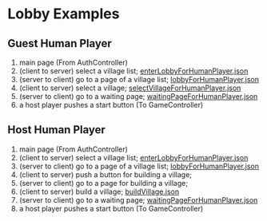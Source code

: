 # Lobby Examples

## Guest Human Player

1. main page (From AuthController)
1. (client to server) select a village list; [enterLobbyForHumanPlayer.json](https://werewolf.world/example/0.2/enterLobbyForHumanPlayer.json)
1. (server to client) go to a page of a village list; [lobbyForHumanPlayer.json](https://werewolf.world/example/0.2/lobbyForHumanPlayer.json)
1. (client to server) select a village; [selectVillageForHumanPlayer.json](https://werewolf.world/example/0.2/selectVillageForHumanPlayer.json)
1. (server to client) go to a waiting page; [waitingPageForHumanPlayer.json](https://werewolf.world/example/0.2/waitingPageForHumanPlayer.json)
1. a host player pushes a start button (To GameController)

## Host Human Player

1. main page (From AuthController)
1. (client to server) select a village list; [enterLobbyForHumanPlayer.json](https://werewolf.world/example/0.2/enterLobbyForHumanPlayer.json)
1. (server to client) go to a page of a village list; [lobbyForHumanPlayer.json](https://werewolf.world/example/0.2/lobbyForHumanPlayer.json)
1. (client to server) push a button for building a village;
1. (server to client) go to a page for building a village;
1. (client to server) build a village; [buildVillage.json](https://werewolf.world/example/0.2/buildVillage.json)
1. (server to client) go to a waiting page; [waitingPageForHumanPlayer.json](https://werewolf.world/example/0.2/waitingPageForHumanPlayer.json)
1. a host player pushes a start button (To GameController)
